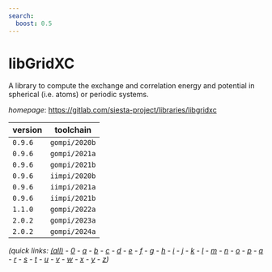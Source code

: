 ```yaml
---
search:
  boost: 0.5
---
```

# libGridXC

A library to compute the exchange and correlation energy  and potential in spherical (i.e. atoms) or periodic systems.

*homepage*: <https://gitlab.com/siesta-project/libraries/libgridxc>

version | toolchain
--------|----------
``0.9.6`` | ``gompi/2020b``
``0.9.6`` | ``gompi/2021a``
``0.9.6`` | ``gompi/2021b``
``0.9.6`` | ``iimpi/2020b``
``0.9.6`` | ``iimpi/2021a``
``0.9.6`` | ``iimpi/2021b``
``1.1.0`` | ``gompi/2022a``
``2.0.2`` | ``gompi/2023a``
``2.0.2`` | ``gompi/2024a``


*(quick links: [(all)](../index.md) - [0](../0/index.md) - [a](../a/index.md) - [b](../b/index.md) - [c](../c/index.md) - [d](../d/index.md) - [e](../e/index.md) - [f](../f/index.md) - [g](../g/index.md) - [h](../h/index.md) - [i](../i/index.md) - [j](../j/index.md) - [k](../k/index.md) - [l](../l/index.md) - [m](../m/index.md) - [n](../n/index.md) - [o](../o/index.md) - [p](../p/index.md) - [q](../q/index.md) - [r](../r/index.md) - [s](../s/index.md) - [t](../t/index.md) - [u](../u/index.md) - [v](../v/index.md) - [w](../w/index.md) - [x](../x/index.md) - [y](../y/index.md) - [z](../z/index.md))*

